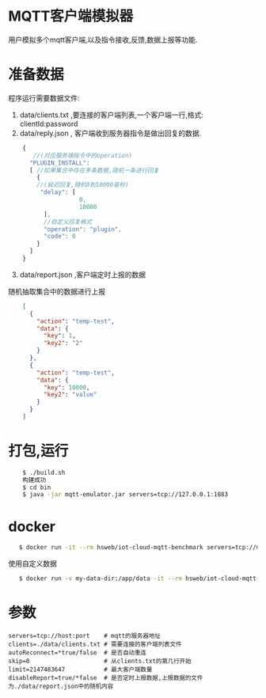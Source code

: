 # MQTT客户端模拟器

用户模拟多个mqtt客户端,以及指令接收,反馈,数据上报等功能.

# 准备数据

程序运行需要数据文件:

1. data/clients.txt ,要连接的客户端列表,一个客户端一行,格式: clientId:password
2. data/reply.json , 客户端收到服务器指令是做出回复的数据.
```js
    {
       //(对应服务端指令中的operation)
      "PLUGIN_INSTALL": 
      [ //如果集合中存在多条数据,随机一条进行回复
        {
        //(延迟回复,随机0到10000毫秒)
         "delay": [
                    0,
                    10000
          ],
          //自定义回复格式
          "operation": "plugin",
          "code": 0
        }
      ]
    }
```
3. data/report.json ,客户端定时上报的数据

随机抽取集合中的数据进行上报
```json
    [
      {
        "action": "temp-test",
        "data": {
          "key": 1,
          "key2": "2"
        }
      },
      {
        "action": "temp-test",
        "data": {
          "key": 10000,
          "key2": "value"
        }
      }
    ]
```

# 打包,运行
```bash
    $ ./build.sh
    构建成功
    $ cd bin
    $ java -jar mqtt-emulator.jar servers=tcp://127.0.0.1:1883 
```

# docker
```bash
   $ docker run -it --rm hsweb/iot-cloud-mqtt-benchmark servers=tcp://mqtt-host:1883
```

使用自定义数据
```bash
   $ docker run -v my-data-dir:/app/data -it --rm hsweb/iot-cloud-mqtt-benchmark servers=tcp://mqtt-host:1883
```

# 参数

    servers=tcp://host:port    # mqtt的服务器地址
    clients=./data/clients.txt # 需要连接的客户端列表文件
    autoReconnect=*true/false  # 是否自动重连
    skip=0                     # 从clients.txt的第几行开始
    limit=2147483647           # 最大客户端数量
    disableReport=true/*false  # 是否定时上报数据,上报数据的文件为./data/report.json中的随机内容

